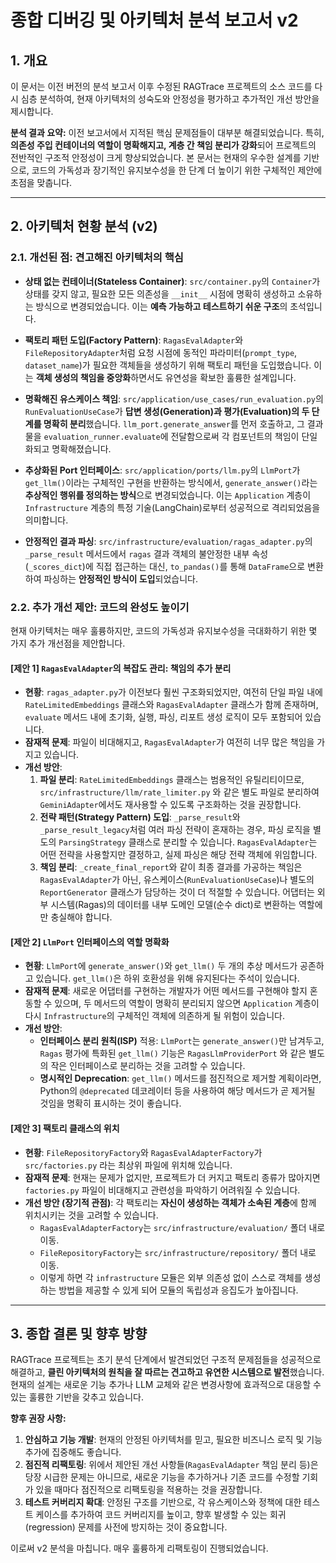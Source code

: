 # 종합 디버깅 및 아키텍처 분석 보고서 v2

## 1. 개요

이 문서는 이전 버전의 분석 보고서 이후 수정된 RAGTrace 프로젝트의 소스 코드를 다시 심층 분석하여, 현재 아키텍처의 성숙도와 안정성을 평가하고 추가적인 개선 방안을 제시합니다.

**분석 결과 요약:**
이전 보고서에서 지적된 핵심 문제점들이 대부분 해결되었습니다. 특히, **의존성 주입 컨테이너의 역할이 명확해지고, 계층 간 책임 분리가 강화**되어 프로젝트의 전반적인 구조적 안정성이 크게 향상되었습니다. 본 문서는 현재의 우수한 설계를 기반으로, 코드의 가독성과 장기적인 유지보수성을 한 단계 더 높이기 위한 구체적인 제안에 초점을 맞춥니다.

---

## 2. 아키텍처 현황 분석 (v2)

### 2.1. 개선된 점: 견고해진 아키텍처의 핵심

-   **상태 없는 컨테이너(Stateless Container)**: `src/container.py`의 `Container`가 상태를 갖지 않고, 필요한 모든 의존성을 `__init__` 시점에 명확히 생성하고 소유하는 방식으로 변경되었습니다. 이는 **예측 가능하고 테스트하기 쉬운 구조**의 초석입니다.

-   **팩토리 패턴 도입(Factory Pattern)**: `RagasEvalAdapter`와 `FileRepositoryAdapter`처럼 요청 시점에 동적인 파라미터(`prompt_type`, `dataset_name`)가 필요한 객체들을 생성하기 위해 팩토리 패턴을 도입했습니다. 이는 **객체 생성의 책임을 중앙화**하면서도 유연성을 확보한 훌륭한 설계입니다.

-   **명확해진 유스케이스 책임**: `src/application/use_cases/run_evaluation.py`의 `RunEvaluationUseCase`가 **답변 생성(Generation)과 평가(Evaluation)의 두 단계를 명확히 분리**했습니다. `llm_port.generate_answer`를 먼저 호출하고, 그 결과물을 `evaluation_runner.evaluate`에 전달함으로써 각 컴포넌트의 책임이 단일화되고 명확해졌습니다.

-   **추상화된 Port 인터페이스**: `src/application/ports/llm.py`의 `LlmPort`가 `get_llm()`이라는 구체적인 구현을 반환하는 방식에서, `generate_answer()`라는 **추상적인 행위를 정의하는 방식**으로 변경되었습니다. 이는 `Application` 계층이 `Infrastructure` 계층의 특정 기술(LangChain)로부터 성공적으로 격리되었음을 의미합니다.

-   **안정적인 결과 파싱**: `src/infrastructure/evaluation/ragas_adapter.py`의 `_parse_result` 메서드에서 `ragas` 결과 객체의 불안정한 내부 속성(`_scores_dict`)에 직접 접근하는 대신, `to_pandas()`를 통해 `DataFrame`으로 변환하여 파싱하는 **안정적인 방식이 도입**되었습니다.

### 2.2. 추가 개선 제안: 코드의 완성도 높이기

현재 아키텍처는 매우 훌륭하지만, 코드의 가독성과 유지보수성을 극대화하기 위한 몇 가지 추가 개선점을 제안합니다.

#### **[제안 1] `RagasEvalAdapter`의 복잡도 관리: 책임의 추가 분리**

-   **현황**: `ragas_adapter.py`가 이전보다 훨씬 구조화되었지만, 여전히 단일 파일 내에 `RateLimitedEmbeddings` 클래스와 `RagasEvalAdapter` 클래스가 함께 존재하며, `evaluate` 메서드 내에 초기화, 실행, 파싱, 리포트 생성 로직이 모두 포함되어 있습니다.
-   **잠재적 문제**: 파일이 비대해지고, `RagasEvalAdapter`가 여전히 너무 많은 책임을 가지고 있습니다.
-   **개선 방안**:
    1.  **파일 분리**: `RateLimitedEmbeddings` 클래스는 범용적인 유틸리티이므로, `src/infrastructure/llm/rate_limiter.py` 와 같은 별도 파일로 분리하여 `GeminiAdapter`에서도 재사용할 수 있도록 구조화하는 것을 권장합니다.
    2.  **전략 패턴(Strategy Pattern) 도입**: `_parse_result`와 `_parse_result_legacy`처럼 여러 파싱 전략이 혼재하는 경우, 파싱 로직을 별도의 `ParsingStrategy` 클래스로 분리할 수 있습니다. `RagasEvalAdapter`는 어떤 전략을 사용할지만 결정하고, 실제 파싱은 해당 전략 객체에 위임합니다.
    3.  **책임 분리**: `_create_final_report`와 같이 최종 결과를 가공하는 책임은 `RagasEvalAdapter`가 아닌, 유스케이스(`RunEvaluationUseCase`)나 별도의 `ReportGenerator` 클래스가 담당하는 것이 더 적절할 수 있습니다. 어댑터는 외부 시스템(Ragas)의 데이터를 내부 도메인 모델(순수 dict)로 변환하는 역할에만 충실해야 합니다.

#### **[제안 2] `LlmPort` 인터페이스의 역할 명확화**

-   **현황**: `LlmPort`에 `generate_answer()`와 `get_llm()` 두 개의 추상 메서드가 공존하고 있습니다. `get_llm()`은 하위 호환성을 위해 유지된다는 주석이 있습니다.
-   **잠재적 문제**: 새로운 어댑터를 구현하는 개발자가 어떤 메서드를 구현해야 할지 혼동할 수 있으며, 두 메서드의 역할이 명확히 분리되지 않으면 `Application` 계층이 다시 `Infrastructure`의 구체적인 객체에 의존하게 될 위험이 있습니다.
-   **개선 방안**:
    -   **인터페이스 분리 원칙(ISP)** 적용: `LlmPort`는 `generate_answer()`만 남겨두고, `Ragas` 평가에 특화된 `get_llm()` 기능은 `RagasLlmProviderPort` 와 같은 별도의 작은 인터페이스로 분리하는 것을 고려할 수 있습니다.
    -   **명시적인 Deprecation**: `get_llm()` 메서드를 점진적으로 제거할 계획이라면, Python의 `@deprecated` 데코레이터 등을 사용하여 해당 메서드가 곧 제거될 것임을 명확히 표시하는 것이 좋습니다.

#### **[제안 3] 팩토리 클래스의 위치**

-   **현황**: `FileRepositoryFactory`와 `RagasEvalAdapterFactory`가 `src/factories.py` 라는 최상위 파일에 위치해 있습니다.
-   **잠재적 문제**: 현재는 문제가 없지만, 프로젝트가 더 커지고 팩토리 종류가 많아지면 `factories.py` 파일이 비대해지고 관련성을 파악하기 어려워질 수 있습니다.
-   **개선 방안 (장기적 관점)**: 각 팩토리는 **자신이 생성하는 객체가 소속된 계층**에 함께 위치시키는 것을 고려할 수 있습니다.
    -   `RagasEvalAdapterFactory`는 `src/infrastructure/evaluation/` 폴더 내로 이동.
    -   `FileRepositoryFactory`는 `src/infrastructure/repository/` 폴더 내로 이동.
    -   이렇게 하면 각 `infrastructure` 모듈은 외부 의존성 없이 스스로 객체를 생성하는 방법을 제공할 수 있게 되어 모듈의 독립성과 응집도가 높아집니다.

---

## 3. 종합 결론 및 향후 방향

RAGTrace 프로젝트는 초기 분석 단계에서 발견되었던 구조적 문제점들을 성공적으로 해결하고, **클린 아키텍처의 원칙을 잘 따르는 견고하고 유연한 시스템으로 발전**했습니다. 현재의 설계는 새로운 기능 추가나 LLM 교체와 같은 변경사항에 효과적으로 대응할 수 있는 훌륭한 기반을 갖추고 있습니다.

**향후 권장 사항:**
1.  **안심하고 기능 개발**: 현재의 안정된 아키텍처를 믿고, 필요한 비즈니스 로직 및 기능 추가에 집중해도 좋습니다.
2.  **점진적 리팩토링**: 위에서 제안된 개선 사항들(`RagasEvalAdapter` 책임 분리 등)은 당장 시급한 문제는 아니므로, 새로운 기능을 추가하거나 기존 코드를 수정할 기회가 있을 때마다 점진적으로 리팩토링을 적용하는 것을 권장합니다.
3.  **테스트 커버리지 확대**: 안정된 구조를 기반으로, 각 유스케이스와 정책에 대한 테스트 케이스를 추가하여 코드 커버리지를 높이고, 향후 발생할 수 있는 회귀(regression) 문제를 사전에 방지하는 것이 중요합니다.

이로써 v2 분석을 마칩니다. 매우 훌륭하게 리팩토링이 진행되었습니다. 